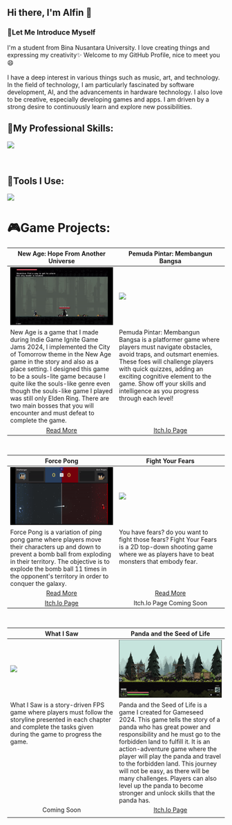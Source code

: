 <!--<p align='center'>
  <img src="https://capsule-render.vercel.app/api?type=waving&height=250&color=gradient&text=Hi%20there,%20I'm%20Alfin👋&section=header&reversal=false&animation=twinkling">
</p>-->
Hi there, I'm Alfin 👋
---
<h3 align="left">💁Let Me Introduce Myself</h3>
I'm a student from Bina Nusantara University. I love creating things and expressing my creativity✨ Welcome to my GitHub Profile, nice to meet you😄
<br>
<br>
I have a deep interest in various things such as music, art, and technology. In the field of technology, I am particularly fascinated by software development, AI, and the advancements in hardware technology. I also love to be creative, especially developing games and apps. I am driven by a strong desire to continuously learn and explore new possibilities.

<br>

## 📌My Professional Skills:
<p align="left">
  <a href="https://skillicons.dev">
    <img src="https://skillicons.dev/icons?i=html,css,js,cs,c,kotlin,flutter,java" />
  </a>
</p>

<br>

## 📌Tools I Use:
<p align="left">
  <a href="https://skillicons.dev">
    <img src="https://skillicons.dev/icons?i=unity,visualstudio,blender,androidstudio,vscode" />
  </a>
</p>

# 🎮Game Projects:
<table width="100%">
 <thead>
   <tr>
     <th width="50%" align="center">New Age: Hope From Another Universe</a></th>
     <th width="50%" align="center">Pemuda Pintar: Membangun Bangsa</a></th>
   </tr>
 </thead>
 <tbody>
   <tr>
     <td><img src="https://github.com/alfinsrf/alfinsrf/blob/main/Media/NewAgeGIF.gif"></td>
     <td><img src="https://github.com/alfinsrf/alfinsrf/blob/main/Media/Pemuda%20Pintar%20GIF.gif"></td>
   </tr>
   <tr>
     <td valign="text-top">New Age is a game that I made during Indie Game Ignite Game Jams 2024, I implemented the City of Tomorrow theme in the New Age game in the story and also as a place setting. I designed this game to be a souls-lite game because I quite like the souls-like genre even though the souls-like game I played was still only Elden Ring. There are two main bosses that you will encounter and must defeat to complete the game.</td>
     <td valign="text-top">Pemuda Pintar: Membangun Bangsa is a platformer game where players must navigate obstacles, avoid traps, and outsmart enemies. These foes will challenge players with quick quizzes, adding an exciting cognitive element to the game. Show off your skills and intelligence as you progress through each level!</td>
   </tr>
   <tr>    
    <td align="center"><a href="https://github.com/alfinsrf/PemudaPintarMembangunBangsa">Read More</td>
   <td align="center"><a href="https://afr-developer.itch.io/new-age">Itch.Io Page</td>
  </tr>  
 </tbody>
</table>

<br>

<table width="100%">
 <thead>
   <tr>
     <th width="50%" align="center">Force Pong</a></th>
     <th width="50%" align="center">Fight Your Fears</a></th>
   </tr>
 </thead>
 <tbody>
   <tr>
     <td><img src="https://github.com/alfinsrf/alfinsrf/blob/main/Media/Force%20Pong%20Gameplay%20GIF.gif"></td>
     <td><img src="https://github.com/alfinsrf/alfinsrf/blob/main/Media/FightYourFears%20GIF.gif"></td>
   </tr>
   <tr>
     <td valign="text-top">Force Pong is a variation of ping pong game where players move their characters up and down to prevent a bomb ball from exploding in their territory. The objective is to explode the bomb ball 11 times in the opponent's territory in order to conquer the galaxy.</td>
     <td valign="text-top">You have fears? do you want to fight those fears? Fight Your Fears is a 2D top-down shooting game where we as players have to beat monsters that embody fear.</td>
   </tr>
   <tr>
    <td align="center"><a href="https://github.com/alfinsrf/ForcePong">Read More</td>
    <td align="center"><a href="https://github.com/alfinsrf/FightYourFears">Read More</td>    
  </tr>
  <tr>
    <td align="center"><a href="https://afr-developer.itch.io/force-pong">Itch.Io Page</td>
    <td align="center">Itch.Io Page Coming Soon</td>
  </tr>
 </tbody>
</table>

<br>

<table width="100%">
 <thead>
   <tr>
     <th width="50%" align="center">What I Saw</a></th>
     <th width="50%" align="center">Panda and the Seed of Life</a></th>
   </tr>
 </thead>
 <tbody>
   <tr>
     <td><img src="https://github.com/alfinsrf/alfinsrf/blob/main/Media/WhatISawGIF.gif"></td>
     <td><img src="https://github.com/alfinsrf/alfinsrf/blob/main/Media/PATSOLGIF.gif"></td>
   </tr>
   <tr>
     <td valign="text-top">What I Saw is a story-driven FPS game where players must follow the storyline presented in each chapter and complete the tasks given during the game to progress the game.</td>
     <td valign="text-top">Panda and the Seed of Life is a game I created for Gameseed 2024. This game tells the story of a panda who has great power and responsibility and he must go to the forbidden land to fulfill it. It is an action-adventure game where the player will play the panda and travel to the forbidden land. This journey will not be easy, as there will be many challenges. Players can also level up the panda to become stronger and unlock skills that the panda has.</td>
   </tr>
   <tr>
    <td align="center">Coming Soon</td>    
    <td align="center"><a href="https://afr-developer.itch.io/panda-and-the-seed-of-life">Itch.Io Page</td>
  </tr>
  <tr>
   <td align="center"></td>
   <td align="center"></td>
  </tr>
 </tbody>
</table>

<br>

<!--
# 🌐Web and Apps:
<table width="100%">
 <thead>
   <tr>
     <th width="50%" align="center">My Portfolio Website</a></th>
     <th width="50%" align="center">Golden Learning Website</a></th>
   </tr>
 </thead>
 <tbody>
   <tr>
     <td><img src="https://github.com/alfinsrf/alfinsrf/blob/main/Media/My%20Website%20GIF.gif"></td>
     <td><img src="https://github.com/alfinsrf/alfinsrf/blob/main/Media/GoldenLearning%20GIF.gif"></td>
   </tr>
   <tr>
     <td valign="text-top">This is my portfolio website where I showcase my work. I use it to display the projects I've created and to share my professional experience.</td>
     <td valign="text-top">Golden Learning Website is a prototype E-learning website that contains many courses from various fields. This is BNCC's mid-project assignment.</td>
   </tr>
   <tr>
    <td align="center"><a href="https://github.com/alfinsrf/alfinsportfolio.github.io">Read More</td>    
    <td align="center"><a href="https://github.com/alfinsrf/goldenlearning.github.io">Read More</td>
  </tr>
  <tr>
    <td align="center"><a href="https://alfinsrf.github.io/alfinsportfolio.github.io/">Visit</td>
    <td align="center"></td>
  </tr>
 </tbody>
</table>
-->

<!--
**alfinsrf/alfinsrf** is a ✨ _special_ ✨ repository because its `README.md` (this file) appears on your GitHub profile.

Here are some ideas to get you started:

- 🔭 I’m currently working on ...
- 🌱 I’m currently learning ...
- 👯 I’m looking to collaborate on ...
- 🤔 I’m looking for help with ...
- 💬 Ask me about ...
- 📫 How to reach me: ...
- 😄 Pronouns: ...
- ⚡ Fun fact: ...
-->

